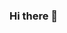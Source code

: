 ### Hi there 👋

<!--
**niloufareshghi/niloufareshghi** is a ✨ _special_ ✨ repository because its `README.md` (this file) appears on your GitHub profile.

Here are some ideas to get you started:

- 🔭 I’m currently working on ...
- 🌱 I’m currently learning Data Analytical tools and working on strengthening my knowledge of algorithms
- 👯 I’m looking to collaborate on Data Science and Analytics Projects
- 🤔 I’m looking for help with finding a Data Analytical job :)
- 💬 Ask me about ...
- 📫 How to reach me: niloofareshghi87@gmail.com
- 😄 Pronouns: She/her
- ⚡ Fun fact: ...
-->
